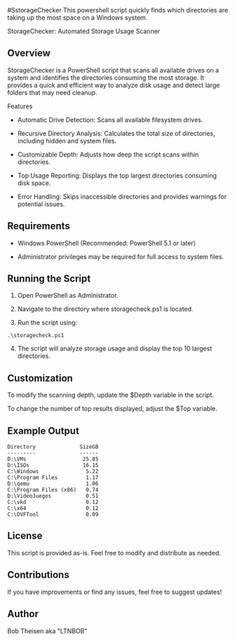 #SstorageChecker
This powershell script quickly finds which directories are taking up the most space on a Windows system.

StorageChecker: Automated Storage Usage Scanner

## Overview

StorageChecker is a PowerShell script that scans all available drives on a system and identifies the directories consuming the most storage. It provides a quick and efficient way to analyze disk usage and detect large folders that may need cleanup.

Features

- Automatic Drive Detection: Scans all available filesystem drives.

- Recursive Directory Analysis: Calculates the total size of directories, including hidden and system files.

- Customizable Depth: Adjusts how deep the script scans within directories.

- Top Usage Reporting: Displays the top largest directories consuming disk space.

- Error Handling: Skips inaccessible directories and provides warnings for potential issues.

## Requirements

- Windows PowerShell (Recommended: PowerShell 5.1 or later)

- Administrator privileges may be required for full access to system files.


## Running the Script

1. Open PowerShell as Administrator.

2. Navigate to the directory where storagecheck.ps1 is located.

3. Run the script using:

```.\storagecheck.ps1 ```

4. The script will analyze storage usage and display the top 10 largest directories.

## Customization

To modify the scanning depth, update the $Depth variable in the script.

To change the number of top results displayed, adjust the $Top variable.

## Example Output

```
Directory              SizeGB
---------              ------
D:\VMs                  25.85
D:\ISOs                 16.15
C:\Windows               5.22
C:\Program Files         1.17
D:\qemu                  1.06
C:\Program Files (x86)   0.74
D:\VideoJuegos           0.51
C:\vkd                   0.12
C:\x64                   0.12
C:\OVFTool               0.09
```
## License

This script is provided as-is. Feel free to modify and distribute as needed.

## Contributions

If you have improvements or find any issues, feel free to suggest updates!

## Author

Bob Theisen aka "LTNBOB"
